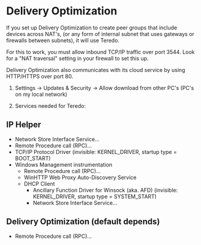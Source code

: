 
# Delivery Optimization

If you set up Delivery Optimization to create peer groups that include devices across NAT's,
(or any form of internal subnet that uses gateways or firewalls between subnets),
it will use Teredo.

For this to work, you must allow inbound TCP/IP traffic over port 3544.
Look for a "NAT traversal" setting in your firewall to set this up.

Delivery Optimization also communicates with its cloud service by using HTTP/HTTPS over port 80.

1. Settings -> Updates & Security -> Allow download from other PC's (PC's on my local network)

2. Services needed for Teredo:

## IP Helper

- Network Store Interface Service...
- Remote Procedure call (RPC)...
- TCP/IP Protocol Driver (invisible: KERNEL_DRIVER, startup type = BOOT_START)
- Windows Management instrumentation
  - Remote Procedure call (RPC)...
  - WinHTTP Web Proxy Auto-Discovery Service
  - DHCP Client
    - Ancillary Function Driver for Winsock (aka. AFD) (invisible: KERNEL_DRIVER, startup type = SYSTEM_START)
    - Network Store Interface Service...

## Delivery Optimization (default depends)

- Remote Procedure call (RPC)...
